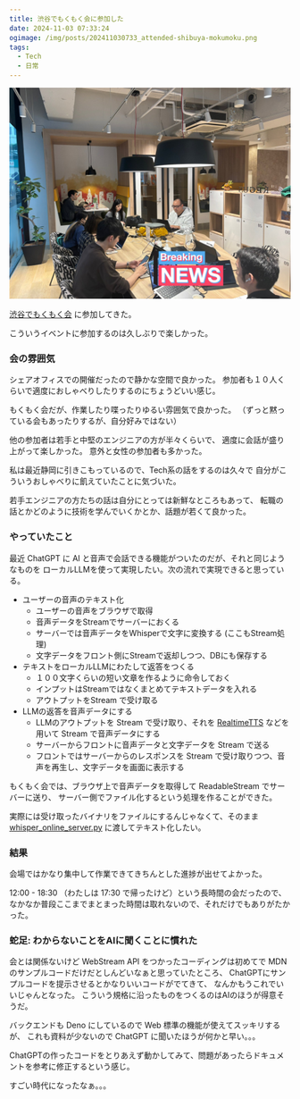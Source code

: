 ```yaml
---
title: 渋谷でもくもく会に参加した
date: 2024-11-03 07:33:24
ogimage: /img/posts/202411030733_attended-shibuya-mokumoku.png
tags:
  - Tech
  - 日常
---
```


![渋谷でもくもく会](/img/posts/202411030733/mokumoku.jpg)

[渋谷でもくもく会](https://connpass.com/event/334713/) に参加してきた。

こういうイベントに参加するのは久しぶりで楽しかった。

### 会の雰囲気

シェアオフィスでの開催だったので静かな空間で良かった。
参加者も１０人くらいで適度におしゃべりしたりするのにちょうどいい感じ。

もくもく会だが、作業したり喋ったりゆるい雰囲気で良かった。
（ずっと黙っている会もあったりするが、自分好みではない）

他の参加者は若手と中堅のエンジニアの方が半々くらいで、
適度に会話が盛り上がって楽しかった。
意外と女性の参加者も多かった。

私は最近静岡に引きこもっているので、Tech系の話をするのは久々で
自分がこういうおしゃべりに飢えていたことに気づいた。

若手エンジニアの方たちの話は自分にとっては新鮮なところもあって、
転職の話とかどのように技術を学んでいくかとか、話題が若くて良かった。



### やっていたこと

最近 ChatGPT に AI と音声で会話できる機能がついたのだが、それと同じようなものを
ローカルLLMを使って実現したい。次の流れで実現できると思っている。

* ユーザーの音声のテキスト化
  * ユーザーの音声をブラウザで取得
  * 音声データをStreamでサーバーにおくる
  * サーバーでは音声データをWhisperで文字に変換する (ここもStream処理)
  * 文字データをフロント側にStreamで返却しつつ、DBにも保存する
* テキストをローカルLLMにわたして返答をつくる
  * １００文字くらいの短い文章を作るように命令しておく
  * インプットはStreamではなくまとめてテキストデータを入れる
  * アウトプットをStream で受け取る
* LLMの返答を音声データにする
  * LLMのアウトプットを Stream で受け取り、それを [RealtimeTTS](https://github.com/KoljaB/RealtimeTTS) などを用いて Stream で音声データにする
  * サーバーからフロントに音声データと文字データを Stream で送る
  * フロントではサーバーからのレスポンスを Stream で受け取りつつ、音声を再生し、文字データを画面に表示する

もくもく会では、ブラウザ上で音声データを取得して ReadableStream でサーバーに送り、
サーバー側でファイル化するという処理を作ることができた。

実際には受け取ったバイナリをファイルにするんじゃなくて、そのまま [whisper_online_server.py](https://github.com/ufal/whisper_streaming/blob/main/whisper_online_server.py) に渡してテキスト化したい。

### 結果

会場ではかなり集中して作業できてきちんとした進捗が出せてよかった。

12:00 - 18:30 （わたしは 17:30 で帰ったけど）という長時間の会だったので、
なかなか普段ここまでまとまった時間は取れないので、それだけでもありがたかった。

### 蛇足: わからないことをAIに聞くことに慣れた

会とは関係ないけど WebStream API をつかったコーディングは初めてで
MDNのサンプルコードだけだとしんどいなぁと思っていたところ、
ChatGPTにサンプルコードを提示させるとかなりいいコードがでてきて、
なんかもうこれでいいじゃんとなった。
こういう規格に沿ったものをつくるのはAIのほうが得意そうだ。

バックエンドも Deno にしているので Web 標準の機能が使えてスッキリするが、
これも資料が少ないので ChatGPT に聞いたほうが何かと早い。。。

ChatGPTの作ったコードをとりあえず動かしてみて、問題があったらドキュメントを参考に修正するという感じ。

すごい時代になったなぁ。。。
